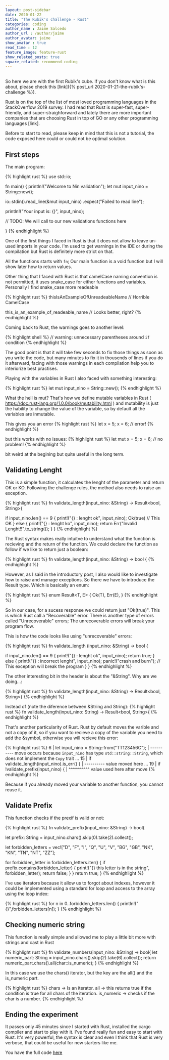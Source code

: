 ```yaml
---
layout: post-sidebar
date: 2020-01-22
title: "The Rubik's challenge - Rust"
categories: coding
author_name : Jaime Salcedo
author_url : /author/jaime
author_avatar: jaime
show_avatar : true
read_time : 12
feature_image: feature-rust
show_related_posts: true
square_related: recommend-coding
---
```


<br>
So here we are with the first Rubik's cube. If you don't know what is this about, please check this [link]({% post_url 2020-01-21-the-rubik's-challenge %}).

Rust is on the top of the list of most loved programming languages in the StackOverflow 2019 survey. I had read that Rust is super-fast, super-friendly, and super-straighforward and lately there are more important companies that are choosing Rust in top of GO or any other programming languages [link].

Before to start to read, please keep in mind that this is not a tutorial, the code exposed here could or could not be optimal solution.

## First steps

The main program:

{% highlight rust %}
use std::io;

fn main() {
  println!("Welcome to Nin validation");
  let mut input_nino = String::new();

  io::stdin().read_line(&mut input_nino)
    .expect("Failed to read line");

  println!("Your input is: {}", input_nino);

  // TODO: We will call to our new validations functions here

}
{% endhighlight %}


One of the first things I faced in Rust is that it does not allow to leave un-used imports in your code. I'm used to get warnings in the IDE or during the compilation but Rust is definitely more strict on that. 

All the functions starts with `fn`; Our main function is a void function but I will show later how to return values. 

Other thing that I faced with Rust is that camelCase naming convention is not permitted, it uses snake_case for either functions and variables. 
Personally I find snake_case more readeable

{% highlight rust %}
thisIsAnExampleOfUnreadeableName  // Horrible CamelCase

this_is_an_example_of_readeable_name // Looks better, right?
{% endhighlight %}

Coming back to Rust, the warnings goes to another level:

{% highlight shell %}
// warning: unnecessary parentheses around `if` condition
{% endhighlight %}

The good point is that it will take few seconds to fix those things as soon as you write the code, but many minutes to fix it in thousends of lines if you do it afterward, facing with those warnings in each compilation help you to interiorize best practises.

Playing with the variables in Rust I also faced with something interesting:

{% highlight rust %}
let mut input_nino = String::new();
{% endhighlight %}

What the hell is mut? That's how we define mutable variables in Rust ( https://doc.rust-lang.org/1.0.0/book/mutability.html ) and mutability is just the hability to change the value of the variable, so by default all the variables are inmutable.

This gives you an error
{% highlight rust %}
let x = 5;
x = 6; // error!
{% endhighlight %}

but this works with no issues:
{% highlight rust %}
let mut x = 5;
x = 6; // no problem!
{% endhighlight %}

bit weird at the begining but quite useful in the long term.


## Validating Lenght

This is a simple function, it calculates the lenght of the parameter and return OK or KO. Following the challenge rules, the method also needs to raise an exception. 

{% highlight rust %}
fn validate_length(input_nino: &String) -> Result<bool, String>{

if input_nino.len() == 9 {
  print!("{} : lenght ok", input_nino);
    Ok(true) // This OK
  } else {
    print!("{} : lenght ko", input_nino);
    return Err("Invalid Lenght!!".to_string());
  }
}
{% endhighlight %}

The Rust syntax makes really intuitve to understand what the function is recieving and the return of the function.
We could declare the function as follow if we like to return just a boolean:

{% highlight rust %}
fn validate_length(input_nino: &String) -> bool {
{% endhighlight %}

However, as I said in the introductory post, I also would like to investigate how to raise and manage exceptions. So there we have to introduce the Result type. Which is basically an enum:

{% highlight rust %}
enum Result<T, E> {
  Ok(T),
  Err(E),
}
{% endhighlight %}

So in our case, for a sucess response we could return just "Ok(true)". This is which Rust call a "Recoverable" error. There is another type of errors called "Unrecoverable" errors; The unrecoverable errors will break your program flow.

This is how the code looks like using "unrecoverable" errors:

{% highlight rust %}
fn validate_length (input_nino: &String) -> bool {

if input_nino.len() == 9 {
  print!("{} : lenght ok", input_nino);
  return true;
} else {
  print!("{} : incorrect lenght", input_nino);
    panic!("crash and burn"); // This exception will break the program
  }
}
{% endhighlight %}

The other interesting bit in the header is about the "&String". Why are we doing...:

{% highlight rust %}
fn validate_length(input_nino: &String) -> Result<bool, String>{
{% endhighlight %}

Instead of (note the diference between &String and String):
{% highlight rust %}
fn validate_length(input_nino: String) -> Result<bool, String>{
{% endhighlight %}

That's another particularity of Rust. Rust by default moves the varible and not a copy of it, so if you want to recieve a copy of the variable you need to add the &symbol, otherwise you will recieve this error:

{% highlight rust %}
6  |     let input_nino = String::from("TT123456C");
|         ---------- move occurs because `input_nino` has type `std::string::String`, which does not implement the `Copy` trait
...
15 |     if validate_length(input_nino).is_err() {
|                        ---------- value moved here
...
19 |     if !validate_prefix(input_nino) {
|                         ^^^^^^^^^^ value used here after move
{% endhighlight %}

Because if you already moved your variable to another function, you cannot reuse it.


## Validate Prefix

This function checks if the prexif is valid or not:

{% highlight rust %}
fn validate_prefix(input_nino: &String) -> bool{

  let prefix: String = input_nino.chars().skip(0).take(2).collect();

  let forbidden_letters = vec!["D", "F", "I", "Q", "U", "V", "BG", "GB", "NK", "KN", "TN", "NT", "ZZ"];

  for forbidden_letter in forbidden_letters.iter() {
    if prefix.contains(forbidden_letter) {
      print!("{} this letter is in the string", forbidden_letter);
      return false;
    }
  }
  return true;
}
{% endhighlight %}

I've use iterators because it allow us to forgot about indexes, however it could be implemented using a standard for loop and access to the array using the loop index:

{% highlight rust %}
for n in 0..forbidden_letters.len() {
  println!("{}",forbidden_letters[n]);
}
{% endhighlight %}

## Checking numeric string

This function is really simple and allowed me to play a little bit more with strings and cast in Rust

{% highlight rust %}
fn validate_numbers(input_nino: &String) -> bool{
    let numeric_part: String = input_nino.chars().skip(2).take(6).collect();
    return numeric_part.chars().all(char::is_numeric);
}
{% endhighlight %}

In this case we use the chars() iterator, but the key are the all() and the is_numeric part.

{% highlight rust %}
chars -> Is an iterator.
all -> this returns true if the condition is true for all chars of the iteration.
is_numeric -> checks if the char is a number.
{% endhighlight %}

## Ending the experiment
It passes only 45 minutes since I started with Rust, installed the cargo compiler and start to play with it. I've found really fun and easy to start with Rust. It's very powerful, the syntax is clear and even I think that Rust is very verbose, that could be useful for new starters like me.

You have the full code [here](https://gist.github.com/jsalcedo1987/f517fb45fa532eb6becd016c97b1ca6b)
